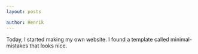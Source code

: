 ```yaml
---
layout: posts

author: Henrik
---
```


Today, I started making my own website. I found a template called minimal-mistakes that looks nice. 